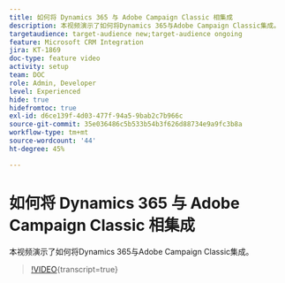 ```yaml
---
title: 如何将 Dynamics 365 与 Adobe Campaign Classic 相集成
description: 本视频演示了如何将Dynamics 365与Adobe Campaign Classic集成。
targetaudience: target-audience new;target-audience ongoing
feature: Microsoft CRM Integration
jira: KT-1869
doc-type: feature video
activity: setup
team: DOC
role: Admin, Developer
level: Experienced
hide: true
hidefromtoc: true
exl-id: d6ce139f-4d03-477f-94a5-9bab2c7b966c
source-git-commit: 35e036486c5b533b54b3f626d88734e9a9fc3b8a
workflow-type: tm+mt
source-wordcount: '44'
ht-degree: 45%

---
```


# 如何将 Dynamics 365 与 Adobe Campaign Classic 相集成

本视频演示了如何将Dynamics 365与Adobe Campaign Classic集成。

>[!VIDEO](https://video.tv.adobe.com/v/23837?quality=12&learn=on){transcript=true}
